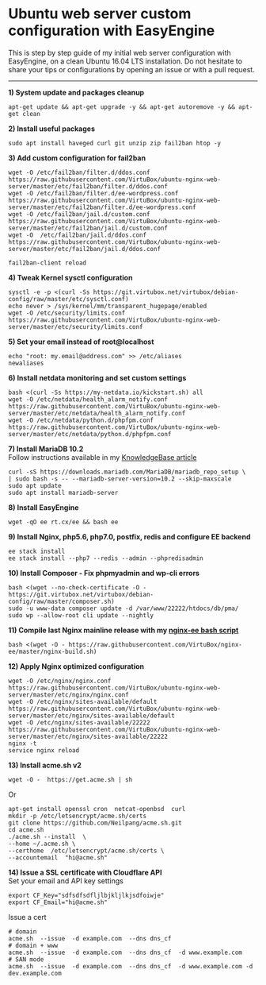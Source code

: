 # Ubuntu web server custom configuration with EasyEngine

This is step by step guide of my initial web server configuration with EasyEngine, on a clean Ubuntu 16.04 LTS installation.
Do not hesitate to share your tips or configurations by opening an issue or with a pull request.

--------

**1) System update and packages cleanup**

```
apt-get update && apt-get upgrade -y && apt-get autoremove -y && apt-get clean
```

**2) Install useful packages**  
```
sudo apt install haveged curl git unzip zip fail2ban htop -y
```

**3) Add custom configuration for fail2ban**
```
wget -O /etc/fail2ban/filter.d/ddos.conf https://raw.githubusercontent.com/VirtuBox/ubuntu-nginx-web-server/master/etc/fail2ban/filter.d/ddos.conf
wget -O /etc/fail2ban/filter.d/ee-wordpress.conf https://raw.githubusercontent.com/VirtuBox/ubuntu-nginx-web-server/master/etc/fail2ban/filter.d/ee-wordpress.conf
wget -O /etc/fail2ban/jail.d/custom.conf https://raw.githubusercontent.com/VirtuBox/ubuntu-nginx-web-server/master/etc/fail2ban/jail.d/custom.conf
wget -O  /etc/fail2ban/jail.d/ddos.conf https://raw.githubusercontent.com/VirtuBox/ubuntu-nginx-web-server/master/etc/fail2ban/jail.d/ddos.conf

fail2ban-client reload
```

**4) Tweak Kernel sysctl configuration**  
```
sysctl -e -p <(curl -Ss https://git.virtubox.net/virtubox/debian-config/raw/master/etc/sysctl.conf)
echo never > /sys/kernel/mm/transparent_hugepage/enabled
wget -O /etc/security/limits.conf https://raw.githubusercontent.com/VirtuBox/ubuntu-nginx-web-server/master/etc/security/limits.conf
```

**5) Set your email instead of root@localhost**  
```
echo "root: my.email@address.com" >> /etc/aliases
newaliases
```

**6) Install netdata monitoring and set custom settings**  
```
bash <(curl -Ss https://my-netdata.io/kickstart.sh) all
wget -O /etc/netdata/health_alarm_notify.conf https://raw.githubusercontent.com/VirtuBox/ubuntu-nginx-web-server/master/etc/netdata/health_alarm_notify.conf
wget -O /etc/netdata/python.d/phpfpm.conf https://raw.githubusercontent.com/VirtuBox/ubuntu-nginx-web-server/master/etc/netdata/python.d/phpfpm.conf
```


**7) Install MariaDB 10.2**   
Follow instructions available in my [KnowledgeBase article](https://kb.virtubox.net/knowledgebase/install-latest-mariadb-release-easyengine/) 

```
curl -sS https://downloads.mariadb.com/MariaDB/mariadb_repo_setup \
| sudo bash -s -- --mariadb-server-version=10.2 --skip-maxscale
sudo apt update
sudo apt install mariadb-server
```

**8) Install EasyEngine**  
```
wget -qO ee rt.cx/ee && bash ee
```
**9) Install Nginx, php5.6, php7.0, postfix, redis and configure EE backend**  
```
ee stack install
ee stack install --php7 --redis --admin --phpredisadmin
```

**10) Install Composer - Fix phpmyadmin and wp-cli errors**  
```
bash <(wget --no-check-certificate -O - https://git.virtubox.net/virtubox/debian-config/raw/master/composer.sh)
sudo -u www-data composer update -d /var/www/22222/htdocs/db/pma/
sudo wp --allow-root cli update --nightly
```

**11) Compile last Nginx mainline release with my [nginx-ee bash script](https://github.com/VirtuBox/nginx-ee)**  

```
bash <(wget -O - https://raw.githubusercontent.com/VirtuBox/nginx-ee/master/nginx-build.sh)
```

**12) Apply Nginx optimized configuration**  
```
wget -O /etc/nginx/nginx.conf https://raw.githubusercontent.com/VirtuBox/ubuntu-nginx-web-server/master/etc/nginx/nginx.conf
wget -O /etc/nginx/sites-available/default  https://raw.githubusercontent.com/VirtuBox/ubuntu-nginx-web-server/master/etc/nginx/sites-available/default
wget -O /etc/nginx/sites-available/22222 https://raw.githubusercontent.com/VirtuBox/ubuntu-nginx-web-server/master/etc/nginx/sites-available/22222
nginx -t
service nginx reload
```

**13) Install acme.sh v2**  
```
wget -O -  https://get.acme.sh | sh
```
Or 
```
apt-get install openssl cron  netcat-openbsd  curl
mkdir -p /etc/letsencrypt/acme.sh/certs
git clone https://github.com/Neilpang/acme.sh.git
cd acme.sh
./acme.sh --install  \
--home ~/.acme.sh \
--certhome  /etc/letsencrypt/acme.sh/certs \
--accountemail  "hi@acme.sh" 
```

**14) Issue a SSL certificate with Cloudflare API**  
Set your email and API key settings
```
export CF_Key="sdfsdfsdfljlbjkljlkjsdfoiwje"
export CF_Email="hi@acme.sh"
```
Issue a cert
```
# domain
acme.sh  --issue  -d example.com  --dns dns_cf
# domain + www
acme.sh  --issue  -d example.com  --dns dns_cf  -d www.example.com
# SAN mode
acme.sh  --issue  -d example.com  --dns dns_cf  -d www.example.com -d dev.example.com
```





